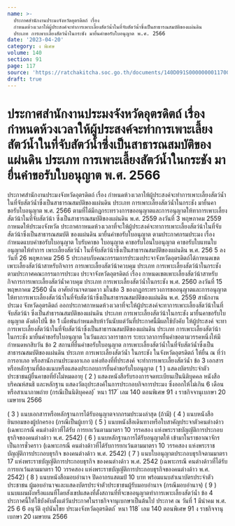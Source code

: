 ```yaml
---
name: >-
  ประกาศสำนักงานประมงจังหวัดอุตรดิตถ์ เรื่อง
  กำหนดห้วงเวลาให้ผู้ประสงค์จะทำการเพาะเลี้ยงสัตว์น้ำในที่จับสัตว์น้ำซึ่งเป็นสาธารณสมบัติของแผ่นดิน
  ประเภท การเพาะเลี้ยงสัตว์น้ำในกระชัง มายื่นคำขอรับใบอนุญาต พ.ศ. 2566
date: '2023-04-20'
category: ง พิเศษ
volume: 140
section: 91
page: 117
source: 'https://ratchakitcha.soc.go.th/documents/140D091S0000000011700.pdf'
draft: true
---
```


# ประกาศสำนักงานประมงจังหวัดอุตรดิตถ์ เรื่อง กำหนดห้วงเวลาให้ผู้ประสงค์จะทำการเพาะเลี้ยงสัตว์น้ำในที่จับสัตว์น้ำซึ่งเป็นสาธารณสมบัติของแผ่นดิน ประเภท การเพาะเลี้ยงสัตว์น้ำในกระชัง มายื่นคำขอรับใบอนุญาต พ.ศ. 2566

ประกาศสำนักงานประมงจังหวัดอุตรดิตถ์ เรื่อง กำหนดห้วงเวลาให้ผู้ประสงค์จะทำการเพาะเลี้ยงสัตว์น้ำในที่จับสัตว์น้ำซึ่งเป็นสาธารณสมบัติของแผ่นดิน ประเภท การเพาะเลี้ยงสัตว์น้ำในกระชัง มายื่นคาขอรับใบอนุญาต พ.ศ. 2566 ตามที่ได้มีกฎกระทรวงการขออนุญาตและการอนุญาตให้ทาการเพาะเลี้ยงสัตว์น้าในที่จับสัตว์น้า ซึ่งเป็นสาธารณสมบัติของแผ่นดิน พ.ศ. 2559 ลงวันที่ 3 พฤษภาคม 2559 กาหนดให้ประมงจังหวัด ประกาศกาหนดห้วงเวลาที่จะให้ผู้ประสงค์จะทาการเพาะเลี้ยงสัตว์น้าในที่จับสัตว์น้าซึ่งเป็นสาธารณสมบัติ ของแผ่นดิน มายื่นคำขอรับใบอนุญาต ตามประกาศกรมประมง เรื่อง กำหนดแบบคำขอรับใบอนุญาต ใบรับคาขอ ใบอนุญาต คาขอรับโอนใบอนุญาต คาขอรับใบแทนใบอนุญาตให้ทำการ เพาะเลี้ยงสัตว์น้ำ ในที่จับสัตว์น้าซึ่งเป็นสาธารณสมบัติของแผ่นดิน พ.ศ. 256 5 ลงวันที่ 26 พฤษภาคม 256 5 ประกอบกับคณะกรรมการประมงประจาจังหวัดอุตรดิตถ์ได้กาหนดเขตเพาะเลี้ยงสัตว์น้าสาหรับกิจการ การเพาะเลี้ยงสัตว์น้าควบคุม ประเภท การเพาะเลี้ยงสัตว์น้าในกระชัง ตามประกาศคณะกรรมการประมง ประจาจังหวัดอุตรดิตถ์ เรื่อง กาหนดเขตเพาะเลี้ยงสัตว์น้าสาหรับกิจการการเพาะเลี้ยงสัตว์น้ำควบคุม ประเภท การเพาะเลี้ยงสัตว์น้ำในกระชัง พ.ศ. 2560 ลงวันที่ 15 พฤษภาคม 2560 นั้น อาศัยอำนาจตามควา มในข้อ 3 ของกฎกระทรวงการขออนุญาตและการอนุญาต ให้ทาการเพาะเลี้ยงสัตว์น้าในที่จับสัตว์น้าซึ่งเป็นสาธารณสมบัติของแผ่นดิน พ.ศ. 2559 สานักงานประมง จังหวัดอุตรดิตถ์ ออกประกาศกาหนดห้วงเวลาที่จะให้ผู้ประสงค์จะทาการเพาะเลี้ยงสัตว์น้าในที่จับสัตว์น้า ซึ่งเป็นสำธารณสมบัติของแผ่นดิน ประเภท การเพาะเลี้ยงสัตว์น้าในกระชัง มายื่นคาขอรับใบอนุญาต ดังต่อไปนี้ ข้อ 1 เมื่อพ้นกำหนดสิบห้าวันนับแต่วันที่ประกาศนี้มีผลใช้บังคับ ให้ผู้ประสงค์ จะทาการเพาะเลี้ยงสัตว์น้าในที่จับสัตว์น้าซึ่งเป็นสาธารณสมบัติของแผ่นดิน ประเภท การเพาะเลี้ยงสัตว์น้า ในกระชัง มายื่นคำขอรับใบอนุญาต ในวันและเวลาราชการ ระยะเวลาการยื่นคำขอตามวรรคหนึ่งให้มีกำหนดหกสิบวัน ข้อ 2 สถานที่ยื่นคำขอรับใบอนุญาต การเพาะเลี้ยงสัตว์น้ำในที่จับสัตว์น้ำซึ่งเป็นสาธารณสมบัติของแผ่นดิน ประเภท การเพาะเลี้ยงสัตว์น้ำ ในกระชัง ในจังหวัดอุตรดิตถ์ ให้ยื่น ณ ที่ว่าการอาเภอ หรือสานักงานประมงอาเภอ แห่งท้องที่ที่ประสงค์ จะทำการเพาะเลี้ยงสัตว์น้ำ ข้อ 3 เอกสารหรือหลักฐานที่ต้องแนบหรือแสดงประกอบการยื่นคำขอรับใบอนุญาต ( 1 ) แสดงบัตรประจำตัวประชาชนผู้ยื่นคาขอที่ยังไม่หมดอายุ ( 2 ) แสดงหนังสือรับรองการจดทะเบียนเป็นนิติบุคคล หนังสือบริคณห์สนธิ และหลักฐาน แสดงวัตถุประสงค์ในการประกอบกิจการประมง ซึ่งออกให้ไม่เกิน 6 เดือน หรือสาเนาภาพถ่าย (กรณีเป็นนิติบุคคล) ้ หนา 117 ่ เลม 140 ตอนพิเศษ 91 ง ราชกิจจานุเบกษา 20 เมษายน 2566

( 3 ) แนบเอกสารหรือหลักฐานการได้รับอนุญาตจากกรมประมงล่าสุด (ถ้ามี) ( 4 ) แนบหนังสือยินยอมของผู้ปกครอง (กรณีเป็นผู้เยาว์) ( 5 ) แนบหนังสือเดินทางหรือใบสาคัญประจาตัวคนต่างด้าว (เฉพาะกรณี คนต่างด้าวที่ได้รับ การยกเว้นตามมาตรา 10 วรรคสอง แห่งพระราชบัญญัติการประกอบธุรกิจของคนต่างด้าว พ.ศ. 2542) ( 6 ) แนบหลักฐานการได้รับอนุญาตให้ เข้ามาในราชอาณาจักรเป็นการชั่วคราว (เฉพาะกรณี คนต่างด้าวที่ได้รับการยกเว้นตามมาตรา 10 วรรคสอง แห่งพระราชบัญญัติการประกอบธุรกิจ ของคนต่างด้าว พ.ศ. 2542) ( 7 ) แนบใบอนุญาตประกอบธุรกิจตามมาตรา 17 แห่งพระราชบัญญัติการประกอบธุรกิจ ของคนต่างด้าว พ.ศ. 2542 (เฉพาะกรณี คนต่างด้าวที่ได้รับการยกเว้นตามมาตรา 10 วรรคสอง แห่งพระราชบัญญัติการประกอบธุรกิจของคนต่างด้าว พ.ศ. 2542) ( 8 ) แนบหนังสือมอบอำนาจ ปิดอากรแสตมป์ 10 บาท พร้อมแนบสำเนาบัตรประจำตัวประชาชน ผู้มอบอำนาจและแสดงบัตรประจำตัวประชาชนผู้รับมอบอำนาจ (กรณีมอบอำนาจ) ( 9 ) แนบแผนผังหรือแผนที่โดยสังเขปแสดงที่ตั้งสถานที่ที่จะขออนุญาตทำการเพาะเลี้ยงสัตว์น้ำ ข้อ 4 ประกาศนี้ให้ใช้บังคับตั้งแต่วันประกาศในราชกิจจานุเบกษาเป็นต้นไป ประกาศ ณ วันที่ 1 มีนำคม พ.ศ. 25 6 6 อนุวัติ อุปนันไชย ประมงจังหวัดอุตรดิตถ์ ้ หนา 118 ่ เลม 140 ตอนพิเศษ 91 ง ราชกิจจานุเบกษา 20 เมษายน 2566
